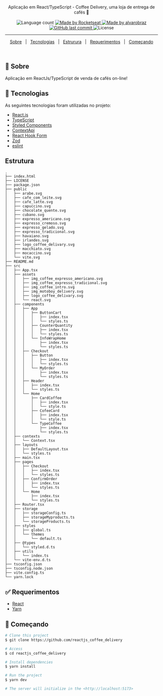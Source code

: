 
<p align="center">
  Aplicação em React/TypeScript - Coffee Delivery, uma loja de entrega de cafés 🚀
  <br>
  <br>

  <img alt="Language count" src="https://img.shields.io/github/repo-size/reactjs_coffee_delivery"/>

  <a href="https://rocketseat.com.br">
    <img alt="Made by Rocketseat" src="https://img.shields.io/badge/made%20by-Rocketseat-%237519C1">
  </a>

  <a href="https://www.linkedin.com/in/alvarobraz/">
    <img alt="Made by alvarobraz" src="https://img.shields.io/badge/made%20by-alvarobraz-%237519C1">
  </a>

  <a href="https://github.com/reactjs_coffee_delivery/commits/main">
    <img alt="GitHub last commit" src="https://img.shields.io/github/last-commit/reactjs_coffee_delivery">
  </a>

  <img alt="License" src="https://img.shields.io/github/license/reactjs_coffee_delivery">
</p>

---

<p align="center">
  <a href="#dart-sobre">Sobre</a> &#xa0; | &#xa0; 
  <a href="#rocket-tecnologias">Tecnologias</a> &#xa0; | &#xa0;
  <a href="#estrutura">Estrurura</a> &#xa0; | &#xa0;
  <a href="#white_check_mark-requerimentos">Requerimentos</a> &#xa0; | &#xa0;
  <a href="#checkered_flag-começando">Começando</a>
</p>

<br>

## :dart: Sobre ##

Aplicação em ReactJs/TypeScript de venda de cafés on-line!

## :rocket: Tecnologias ##

As seguintes tecnologias foram utilizadas no projeto:

- [React.js](https://pt-br.legacy.reactjs.org/)
- [TypeScript](https://www.typescriptlang.org/)
- [Styled Components](https://styled-components.com/)
- [ContextApi](https://legacy.reactjs.org/docs/context.html)
- [React Hook Form](https://react-hook-form.com/)
- [Zod](https://www.npmjs.com/package/zod)
- [eslint](https://eslint.org/)

## Estrutura ##
```
.
├── index.html
├── LICENSE
├── package.json
├── public
│   ├── arabe.svg
│   ├── cafe_com_leite.svg
│   ├── cafe_latte.svg
│   ├── capuccino.svg
│   ├── chocolate_quente.svg
│   ├── cubano.svg
│   ├── expresso_americano.svg
│   ├── expresso_cremoso.svg
│   ├── expresso_gelado.svg
│   ├── expresso_tradicional.svg
│   ├── havaiano.svg
│   ├── irlandes.svg
│   ├── logo_coffee_delivary.svg
│   ├── macchiato.svg
│   ├── mocaccino.svg
│   └── vite.svg
├── README.md
├── src
│   ├── App.tsx
│   ├── assets
│   │   ├── img_coffee_expresso_americano.svg
│   │   ├── img_coffee_expresso_tradicional.svg
│   │   ├── img_coffee_intro.svg
│   │   ├── img_motoboy_delivery.svg
│   │   ├── logo_coffee_delivary.svg
│   │   └── react.svg
│   ├── components
│   │   ├── App
│   │   │   ├── ButtonCart
│   │   │   │   ├── index.tsx
│   │   │   │   └── styles.ts
│   │   │   ├── CounterQuantity
│   │   │   │   ├── index.tsx
│   │   │   │   └── styles.ts
│   │   │   └── InfoWrapHome
│   │   │       ├── index.tsx
│   │   │       └── styles.ts
│   │   ├── Checkout
│   │   │   ├── Button
│   │   │   │   ├── index.tsx
│   │   │   │   └── styles.ts
│   │   │   └── MyOrder
│   │   │       ├── index.tsx
│   │   │       └── styles.ts
│   │   ├── Header
│   │   │   ├── index.tsx
│   │   │   └── styles.ts
│   │   └── Home
│   │       ├── CardCoffee
│   │       │   ├── index.tsx
│   │       │   └── style.ts
│   │       ├── CofeeCard
│   │       │   ├── index.tsx
│   │       │   └── style.ts
│   │       └── TypeCoffee
│   │           ├── index.tsx
│   │           └── styles.ts
│   ├── contexts
│   │   └── Context.tsx
│   ├── layouts
│   │   ├── DefaultLayout.tsx
│   │   └── styles.ts
│   ├── main.tsx
│   ├── pages
│   │   ├── Checkout
│   │   │   ├── index.tsx
│   │   │   └── styles.ts
│   │   ├── ConfirmOrder
│   │   │   ├── index.tsx
│   │   │   └── styles.ts
│   │   └── Home
│   │       ├── index.tsx
│   │       └── styles.ts
│   ├── Router.tsx
│   ├── storage
│   │   ├── storageConfig.ts
│   │   ├── storageMyproducts.ts
│   │   └── storageProducts.ts
│   ├── styles
│   │   ├── global.ts
│   │   └── themes
│   │       └── default.ts
│   ├── @types
│   │   └── styled.d.ts
│   ├── utils
│   │   └── index.ts
│   └── vite-env.d.ts
├── tsconfig.json
├── tsconfig.node.json
├── vite.config.ts
└── yarn.lock

```

## :white_check_mark: Requerimentos ##

- [React](https://react.dev/)
- [Yarn](https://yarnpkg.com/lang/en/)

## :checkered_flag: Começando ##

```bash
# Clone this project
$ git clone https://github.com/reactjs_coffee_delivery

# Access
$ cd reactjs_coffee_delivery

# Install dependencies
$ yarn install

# Run the project
$ yarn dev

# The server will initialize in the <http://localhost:5173>
```
